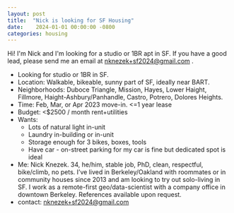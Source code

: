 ```yaml
---
layout: post
title:  "Nick is looking for SF Housing"
date:    2024-01-01 00:00:00 -0800
categories: housing
---
```


Hi! I'm Nick and I'm looking for a studio or 1BR apt in SF.
If you have a good lead, please send me an email at nknezek+sf2024@gmail.com .

* Looking for studio or 1BR in SF.
* Location: Walkable, bikeable, sunny part of SF, ideally near BART.
* Neighborhoods: Duboce Triangle, Mission, Hayes, Lower Haight, Fillmore, Haight-Ashbury/Panhandle, Castro, Potrero, Dolores Heights.
* Time: Feb, Mar, or Apr 2023 move-in. <=1 year lease
* Budget: <$2500 / month rent+utilities
* Wants:
    * Lots of natural light in-unit
    * Laundry in-building or in-unit
    * Storage enough for 3 bikes, boxes, tools
    * Have car - on-street parking for my car is fine but dedicated spot is ideal
* Me: Nick Knezek. 34, he/him, stable job, PhD, clean, respectful, bike/climb, no pets. I’ve lived in Berkeley/Oakland with roommates or in community houses since 2013 and am looking to try out solo-living in SF. I work as a remote-first geo/data-scientist with a company office in downtown Berkeley. References available upon request.
* contact: nknezek+sf2024@gmail.com

